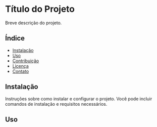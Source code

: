 # Título do Projeto

Breve descrição do projeto.

## Índice

- [Instalação](#instalação)
- [Uso](#uso)
- [Contribuição](#contribuição)
- [Licença](#licença)
- [Contato](#contato)

## Instalação

Instruções sobre como instalar e configurar o projeto. Você pode incluir comandos de instalação e requisitos necessários.

## Uso

